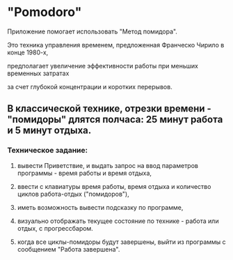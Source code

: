 # "Pomodoro"

Приложение помогает использовать "Метод помидора".

Это техника управления временем, предложенная Франческо Чирило в конце 1980-х,

предполагает увеличение эффективности работы при меньших временных затратах

за счет глубокой концентрации и коротких перерывов.

В классической технике, отрезки времени - "помидоры" длятся полчаса: 25 минут работа и 5 минут отдыха.
-----------
### Техническое задание:
1. вывести Приветствие, и выдать запрос на ввод параметров программы - время работы и время отдыха,

2. ввести с клавиатуры время работы, время отдыха и количество циклов работа-отдых ("помидоров"),

3. иметь возможность вывести подсказку по программе,

4. визуально отображать текущее состояние по технике - работа или отдых, с прогрессбаром.

5. когда все циклы-помидоры будут завершены, выйти из программы с сообщением "Работа завершена".
